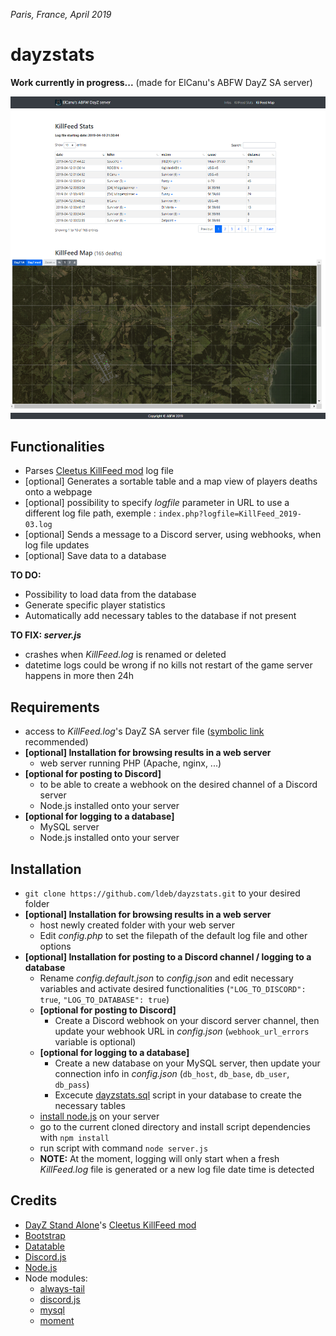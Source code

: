 *Paris, France, April 2019*

# dayzstats

**Work currently in progress...** (made for ElCanu's ABFW DayZ SA server)

![Screenshot](/screenshot.png?raw=true)

## Functionalities
- Parses [Cleetus KillFeed mod](https://steamcommunity.com/sharedfiles/filedetails/?id=1567872567) log file
- [optional] Generates a sortable table and a map view of players deaths onto a webpage
- [optional] possibility to specify *logfile* parameter in URL to use a different log file path, exemple : `index.php?logfile=KillFeed_2019-03.log`
- [optional] Sends a message to a Discord server, using webhooks, when log file updates
- [optional] Save data to a database

**TO DO:**
- Possibility to load data from the database
- Generate specific player statistics
- Automatically add necessary tables to the database if not present

**TO FIX: *server.js***
- crashes when *KillFeed.log* is renamed or deleted
- datetime logs could be wrong if no kills not restart of the game server happens in more then 24h

## Requirements
- access to *KillFeed.log*'s DayZ SA server file ([symbolic link](https://www.google.com/search?q=symbolic+link) recommended)
- **[optional] Installation for browsing results in a web server**
  - web server running PHP (Apache, nginx, ...)
- **[optional for posting to Discord]**
  - to be able to create a webhook on the desired channel of a Discord server
  - Node.js installed onto your server
- **[optional for logging to a database]**
  - MySQL server
  - Node.js installed onto your server

## Installation
- `git clone https://github.com/ldeb/dayzstats.git` to your desired folder
- **[optional] Installation for browsing results in a web server**
  - host newly created folder with your web server
  - Edit *config.php* to set the filepath of the default log file and other options
- **[optional] Installation for posting to a Discord channel / logging to a database**
  - Rename *config.default.json* to *config.json* and edit necessary variables and activate desired functionalities (`"LOG_TO_DISCORD": true`, `"LOG_TO_DATABASE": true`)
  - **[optional for posting to Discord]**
    - Create a Discord webhook on your discord server channel, then update your webhook URL in *config.json* (`webhook_url_errors` variable is optional)
  - **[optional for logging to a database]**
    - Create a new database on your MySQL server, then update your connection info in *config.json* (`db_host`, `db_base`, `db_user`, `db_pass`)
    - Excecute [dayzstats.sql](https://github.com/ldeb/dayzstats/blob/master/dayzstats.sql) script in your database to create the necessary tables
  - [install node.js](https://nodejs.org/en/download/) on your server
  - go to the current cloned directory and install script dependencies with `npm install`
  - run script with command `node server.js`
  - **NOTE:** At the moment, logging will only start when a fresh *KillFeed.log* file is generated or a new log file date time is detected

## Credits
- [DayZ Stand Alone](https://store.steampowered.com/agecheck/app/221100/)'s [Cleetus KillFeed mod](https://steamcommunity.com/sharedfiles/filedetails/?id=1567872567)
- [Bootstrap](https://getbootstrap.com/)
- [Datatable](https://datatables.net/)
- [Discord.js](https://discord.js.org/)
- [Node.js](https://nodejs.org/)
- Node modules:
  - [always-tail](https://github.com/jandre/always-tail)
  - [discord.js](https://github.com/discordjs/discord.js)
  - [mysql](https://github.com/mysqljs/mysql)
  - [moment](https://github.com/moment/moment)
